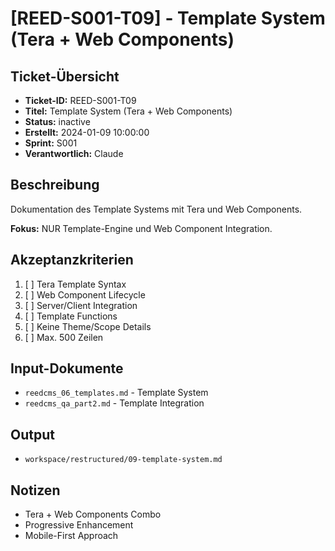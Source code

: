 # [REED-S001-T09] - Template System (Tera + Web Components)

## Ticket-Übersicht
- **Ticket-ID:** REED-S001-T09
- **Titel:** Template System (Tera + Web Components)
- **Status:** inactive
- **Erstellt:** 2024-01-09 10:00:00
- **Sprint:** S001
- **Verantwortlich:** Claude

## Beschreibung
Dokumentation des Template Systems mit Tera und Web Components.

**Fokus:** NUR Template-Engine und Web Component Integration.

## Akzeptanzkriterien
1. [ ] Tera Template Syntax
2. [ ] Web Component Lifecycle
3. [ ] Server/Client Integration
4. [ ] Template Functions
5. [ ] Keine Theme/Scope Details
6. [ ] Max. 500 Zeilen

## Input-Dokumente
- `reedcms_06_templates.md` - Template System
- `reedcms_qa_part2.md` - Template Integration

## Output
- `workspace/restructured/09-template-system.md`

## Notizen
- Tera + Web Components Combo
- Progressive Enhancement
- Mobile-First Approach